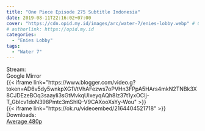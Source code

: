 ```yaml
---
title: "One Piece Episode 275 Subtitle Indonesia"
date: 2019-08-11T22:16:02+07:00
cover: "https://cdn.opid.my.id/images/arc/water-7/enies-lobby.webp" # Optional, cover
# authorlink: https://opid.my.id
categories:
  - "Enies Lobby"
tags:
  - "Water 7"
---
```

<div class="ui menu violet borderless inverted">
  <div class="header item active">
        Stream:
    </div>
  <a class="active item" data-tab="google">
    <i class="google drive icon"></i> Google
  </a>
  <a class="item nounderline" data-tab="mirror">
    <i class="odnoklassniki icon"></i> Mirror
  </a>
</div>
<div class="ui bottom attached tab segment active" style="border:0 !important;" data-tab="google">
 {{< iframe link="https://www.blogger.com/video.g?token=AD6v5dy5wnkpXG1VtVhAFezws7oPVHn3FPpA5HArs4mkN2TNBk3X8CJDEzeBOq3saayIi3sGtMvkqUIxeyqAQh8Iz37t1yxOCIj-T_GbIcv1doN398Pmtc3mShlQ-V9CAXooXsYy-Wou" >}}
</div>
<div class="ui bottom attached tab segment" style="border:0 !important;" data-tab="mirror">
{{< iframe link="https://ok.ru/videoembed/2164404521718" >}}
</div>
<div class="ui menu violet borderless inverted">
  <div class="header item active">
        Downloads:
    </div>
  <a class="item nounderline" href="https://ouo.io/6HDDO7" target="_blank" rel="dofollow"><i class="google drive icon"></i>
    Average 480p</a>
</div>